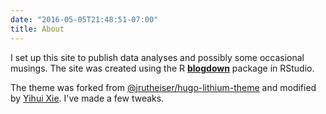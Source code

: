 ```yaml
---
date: "2016-05-05T21:48:51-07:00"
title: About
---
```


I set up this site to publish data analyses and possibly some occasional musings. The site was created using the R [**blogdown**](https://github.com/rstudio/blogdown) package in RStudio.

The theme was forked from [@jrutheiser/hugo-lithium-theme](https://github.com/jrutheiser/hugo-lithium-theme) and modified by [Yihui Xie](https://github.com/yihui/hugo-lithium). I've made a few tweaks.
